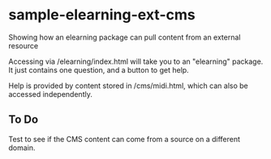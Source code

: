 # sample-elearning-ext-cms
Showing how an elearning package can pull content from an external resource

Accessing via /elearning/index.html will take you to an "elearning" package. It just contains one question, and a button to get help.

Help is provided by content stored in /cms/midi.html, which can also be accessed independently.

## To Do

Test to see if the CMS content can come from a source on a different domain.
